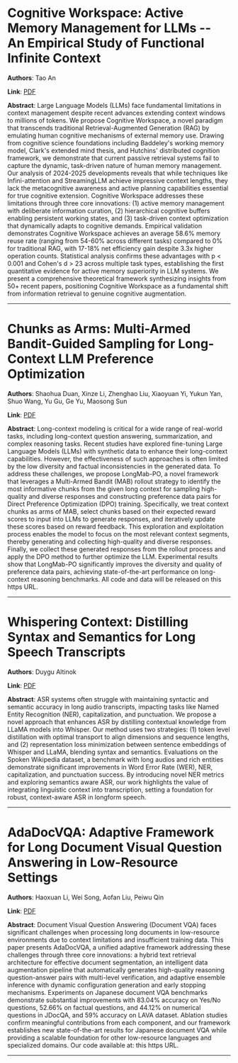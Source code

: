 # Cognitive Workspace: Active Memory Management for LLMs -- An Empirical Study of Functional Infinite Context 

**Authors**: Tao An  

**Link**: [PDF](https://arxiv.org/pdf/2508.13171)  

**Abstract**: Large Language Models (LLMs) face fundamental limitations in context management despite recent advances extending context windows to millions of tokens. We propose Cognitive Workspace, a novel paradigm that transcends traditional Retrieval-Augmented Generation (RAG) by emulating human cognitive mechanisms of external memory use. Drawing from cognitive science foundations including Baddeley's working memory model, Clark's extended mind thesis, and Hutchins' distributed cognition framework, we demonstrate that current passive retrieval systems fail to capture the dynamic, task-driven nature of human memory management. Our analysis of 2024-2025 developments reveals that while techniques like Infini-attention and StreamingLLM achieve impressive context lengths, they lack the metacognitive awareness and active planning capabilities essential for true cognitive extension. Cognitive Workspace addresses these limitations through three core innovations: (1) active memory management with deliberate information curation, (2) hierarchical cognitive buffers enabling persistent working states, and (3) task-driven context optimization that dynamically adapts to cognitive demands. Empirical validation demonstrates Cognitive Workspace achieves an average 58.6% memory reuse rate (ranging from 54-60% across different tasks) compared to 0% for traditional RAG, with 17-18% net efficiency gain despite 3.3x higher operation counts. Statistical analysis confirms these advantages with p < 0.001 and Cohen's d > 23 across multiple task types, establishing the first quantitative evidence for active memory superiority in LLM systems. We present a comprehensive theoretical framework synthesizing insights from 50+ recent papers, positioning Cognitive Workspace as a fundamental shift from information retrieval to genuine cognitive augmentation. 

---
# Chunks as Arms: Multi-Armed Bandit-Guided Sampling for Long-Context LLM Preference Optimization 

**Authors**: Shaohua Duan, Xinze Li, Zhenghao Liu, Xiaoyuan Yi, Yukun Yan, Shuo Wang, Yu Gu, Ge Yu, Maosong Sun  

**Link**: [PDF](https://arxiv.org/pdf/2508.13993)  

**Abstract**: Long-context modeling is critical for a wide range of real-world tasks, including long-context question answering, summarization, and complex reasoning tasks. Recent studies have explored fine-tuning Large Language Models (LLMs) with synthetic data to enhance their long-context capabilities. However, the effectiveness of such approaches is often limited by the low diversity and factual inconsistencies in the generated data. To address these challenges, we propose LongMab-PO, a novel framework that leverages a Multi-Armed Bandit (MAB) rollout strategy to identify the most informative chunks from the given long context for sampling high-quality and diverse responses and constructing preference data pairs for Direct Preference Optimization (DPO) training. Specifically, we treat context chunks as arms of MAB, select chunks based on their expected reward scores to input into LLMs to generate responses, and iteratively update these scores based on reward feedback. This exploration and exploitation process enables the model to focus on the most relevant context segments, thereby generating and collecting high-quality and diverse responses. Finally, we collect these generated responses from the rollout process and apply the DPO method to further optimize the LLM. Experimental results show that LongMab-PO significantly improves the diversity and quality of preference data pairs, achieving state-of-the-art performance on long-context reasoning benchmarks. All code and data will be released on this https URL. 

---
# Whispering Context: Distilling Syntax and Semantics for Long Speech Transcripts 

**Authors**: Duygu Altinok  

**Link**: [PDF](https://arxiv.org/pdf/2508.13376)  

**Abstract**: ASR systems often struggle with maintaining syntactic and semantic accuracy in long audio transcripts, impacting tasks like Named Entity Recognition (NER), capitalization, and punctuation. We propose a novel approach that enhances ASR by distilling contextual knowledge from LLaMA models into Whisper. Our method uses two strategies: (1) token level distillation with optimal transport to align dimensions and sequence lengths, and (2) representation loss minimization between sentence embeddings of Whisper and LLaMA, blending syntax and semantics. Evaluations on the Spoken Wikipedia dataset, a benchmark with long audios and rich entities demonstrate significant improvements in Word Error Rate (WER), NER, capitalization, and punctuation success. By introducing novel NER metrics and exploring semantics aware ASR, our work highlights the value of integrating linguistic context into transcription, setting a foundation for robust, context-aware ASR in longform speech. 

---
# AdaDocVQA: Adaptive Framework for Long Document Visual Question Answering in Low-Resource Settings 

**Authors**: Haoxuan Li, Wei Song, Aofan Liu, Peiwu Qin  

**Link**: [PDF](https://arxiv.org/pdf/2508.13606)  

**Abstract**: Document Visual Question Answering (Document VQA) faces significant challenges when processing long documents in low-resource environments due to context limitations and insufficient training data. This paper presents AdaDocVQA, a unified adaptive framework addressing these challenges through three core innovations: a hybrid text retrieval architecture for effective document segmentation, an intelligent data augmentation pipeline that automatically generates high-quality reasoning question-answer pairs with multi-level verification, and adaptive ensemble inference with dynamic configuration generation and early stopping mechanisms. Experiments on Japanese document VQA benchmarks demonstrate substantial improvements with 83.04\% accuracy on Yes/No questions, 52.66\% on factual questions, and 44.12\% on numerical questions in JDocQA, and 59\% accuracy on LAVA dataset. Ablation studies confirm meaningful contributions from each component, and our framework establishes new state-of-the-art results for Japanese document VQA while providing a scalable foundation for other low-resource languages and specialized domains. Our code available at: this https URL. 

---
